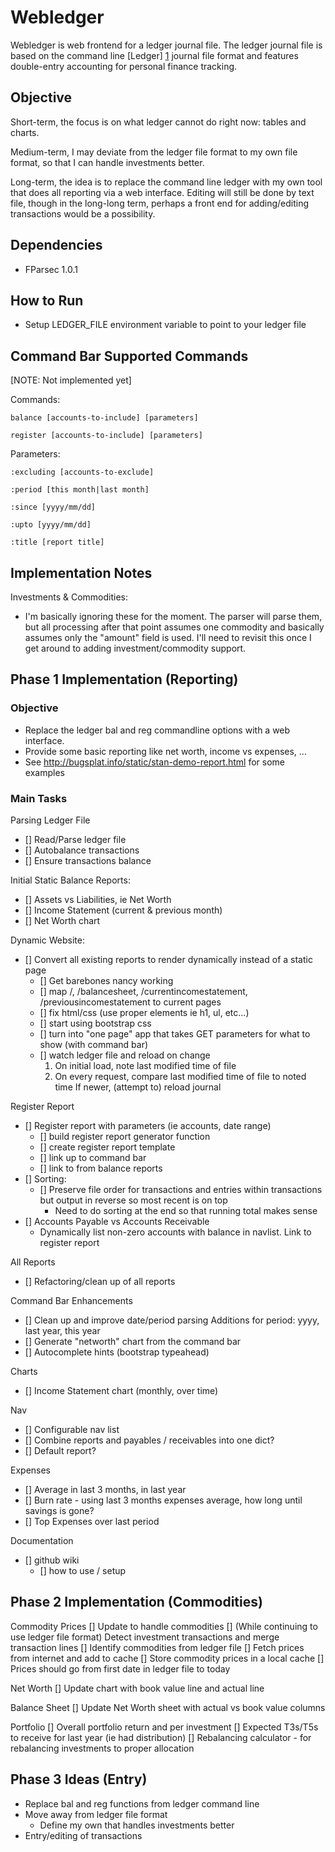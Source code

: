 Webledger
=========

Webledger is web frontend for a ledger journal file. The ledger journal file is
based on the command line [Ledger] [1] journal file format and features double-entry 
accounting for personal finance tracking.


Objective
---------

Short-term, the focus is on what ledger cannot do right now: tables and charts.

Medium-term, I may deviate from the ledger file format to my own file format,
so that I can handle investments better.

Long-term, the idea is to replace the command line ledger with my own tool that
does all reporting via a web interface. Editing will still be done by text file,
though in the long-long term, perhaps a front end for adding/editing 
transactions would be a possibility.


Dependencies
------------

*	FParsec 1.0.1



How to Run
----------

*	Setup LEDGER_FILE environment variable to point to your ledger file



Command Bar Supported Commands
------------------------------
[NOTE: Not implemented yet]

Commands:

	balance [accounts-to-include] [parameters]

	register [accounts-to-include] [parameters]

Parameters:

	:excluding [accounts-to-exclude]

	:period [this month|last month]

	:since [yyyy/mm/dd]

	:upto [yyyy/mm/dd]

	:title [report title]




Implementation Notes
--------------------

Investments & Commodities:
*	I'm basically ignoring these for the moment. The parser will parse them,
but all processing after that point assumes one commodity and basically assumes
only the "amount" field is used. I'll need to revisit this once I get around
to adding investment/commodity support.



Phase 1 Implementation (Reporting)
----------------------

### Objective

*	Replace the ledger bal and reg commandline options with a web interface.
*	Provide some basic reporting like net worth, income vs expenses, ...
*	See http://bugsplat.info/static/stan-demo-report.html for some examples

### Main Tasks

Parsing Ledger File
- [] Read/Parse ledger file
- [] Autobalance transactions
- [] Ensure transactions balance

Initial Static Balance Reports:
- [] Assets vs Liabilities, ie Net Worth
- [] Income Statement (current & previous month)
- [] Net Worth chart

Dynamic Website:
- [] Convert all existing reports to render dynamically instead of a static page
	- [] Get barebones nancy working
	- [] map /, /balancesheet, /currentincomestatement, /previousincomestatement to current pages
	- [] fix html/css (use proper elements ie h1, ul, etc...)
	- [] start using bootstrap css
	- [] turn into "one page" app that takes GET parameters for what to show (with command bar)
	- [] watch ledger file and reload on change
		1) On initial load, note last modified time of file
		2) On every request, compare last modified time of file to noted time
			If newer, (attempt to) reload journal

Register Report
- [] Register report with parameters (ie accounts, date range)
	- [] build register report generator function
	- [] create register report template
	- [] link up to command bar
	- [] link to from balance reports
- [] Sorting:
	- [] Preserve file order for transactions and entries within transactions but output in reverse so most recent is on top
		- Need to do sorting at the end so that running total makes sense
- [] Accounts Payable vs Accounts Receivable
	- Dynamically list non-zero accounts with balance in navlist. Link to register report

All Reports
- [] Refactoring/clean up of all reports

Command Bar Enhancements
- [] Clean up and improve date/period parsing
	Additions for period: yyyy, last year, this year
- [] Generate "networth" chart from the command bar
- [] Autocomplete hints (bootstrap typeahead)

Charts
- [] Income Statement chart (monthly, over time)

Nav
- [] Configurable nav list
- [] Combine reports and payables / receivables into one dict?
- [] Default report?

Expenses
- [] Average in last 3 months, in last year
- [] Burn rate - using last 3 months expenses average, how long until savings is gone?
- [] Top Expenses over last period

Documentation
- [] github wiki
	- [] how to use / setup


Phase 2 Implementation (Commodities)
----------------------

Commodity Prices
[] Update to handle commodities
[] (While continuing to use ledger file format) Detect investment transactions and merge transaction lines
[] Identify commodities from ledger file
[] Fetch prices from internet and add to cache
	[] Store commodity prices in a local cache
	[] Prices should go from first date in ledger file to today

Net Worth
[] Update chart with book value line and actual line

Balance Sheet
[] Update Net Worth sheet with actual vs book value columns

Portfolio
[] Overall portfolio return and per investment
[] Expected T3s/T5s to receive for last year (ie had distribution)
[] Rebalancing calculator - for rebalancing investments to proper allocation



Phase 3 Ideas (Entry)
-------------

- Replace bal and reg functions from ledger command line
- Move away from ledger file format
	- Define my own that handles investments better
- Entry/editing of transactions


[1]: http://www.ledger-cli.org/			"Ledger command-line accounting system"